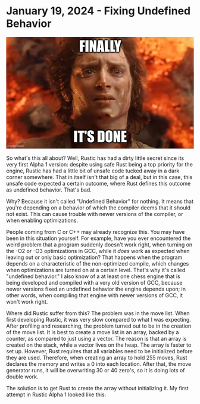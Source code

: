 # January 19, 2024 - Fixing Undefined Behavior

![Finally. IT's done](../../img/ramblings/2024/its_done.jpg)

So what's this all about? Well, Rustic has had a dirty little secret since
its very first Alpha 1 version: despite using safe Rust being a top
priority for the engine, Rustic has had a little bit of unsafe code tucked
away in a dark corner somewhere. That in itself isn't that big of a deal,
but in this case, this unsafe code expected a certain outcome, where Rust
defines this outcome as undefined behavior. That's bad.

Why? Because it isn't called "Undefined Behavior" for nothing. It means
that you're depending on a behavior of which the compiler deems that it
should not exist. This can cause trouble with newer versions of the
compiler, or when enabling optimizations.

People coming from C or C++ may already recognize this. You may have been
in this situation yourself. For example, have you ever encountered the
weird problem that a program suddenly doesn't work right, when turning on
the -O2 or -O3 optimizations in GCC, while it _does_ work as expected when
leaving out or only basic optimization? That happens when the program
depends on a characteristic of the non-optimized compile, which changes
when optimizations are turned on at a certain level. That's why it's called
"undefined behavior." I also know of a at least one chess engine that is
being developed and compiled with a very old version of GCC, because newer
versions fixed an undefined behavior the engine depends upon; in other
words, when compiling that engine with newer versions of GCC, it won't work
right.

Where did Rustic suffer from this? The problem was in the move list. When
first developing Rustic, it was very slow compared to what I was expecting.
After profiling and researching, the problem turned out to be in the
creation of the move list. It is best to create a move list in an array,
backed by a counter, as compared to just using a vector. The reason is that
an array is created on the stack, while a vector lives on the heap. The
array is faster to set up. However, Rust requires that all variables need
to be initialized before they are used. Therefore, when creating an array
to hold 255 moves, Rust declares the memory and writes a 0 into each
location. After that, the move generator runs, it will be overwriting 30 or
40 zero's, so it is doing lots of double work.

The solution is to get Rust to create the array without initializing it. My
first attempt in Rustic Alpha 1 looked like this:

